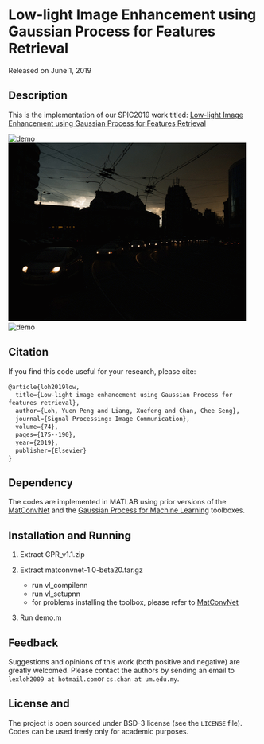 # Low-light Image Enhancement using Gaussian Process for Features Retrieval

Released on June 1, 2019

## Description

This is the implementation of our SPIC2019 work titled: [Low-light Image Enhancement using Gaussian Process for Features Retrieval](http://cs-chan.com/doc/SPIC2019.pdf)

![demo](2015_00003.gif)
![demo](2015_02446.gif)
![demo](2015_06400.gif)

## Citation

If you find this code useful for your research, please cite:
```
@article{loh2019low,
  title={Low-light image enhancement using Gaussian Process for features retrieval},
  author={Loh, Yuen Peng and Liang, Xuefeng and Chan, Chee Seng},
  journal={Signal Processing: Image Communication},
  volume={74},
  pages={175--190},
  year={2019},
  publisher={Elsevier}
}
```

## Dependency

The codes are implemented in MATLAB using prior versions of the [MatConvNet](http://www.vlfeat.org/matconvnet/) and the [Gaussian Process for Machine Learning](http://www.gaussianprocess.org/gpml/code/matlab/doc/index.html) toolboxes.

## Installation and Running

1. Extract GPR_v1.1.zip

2. Extract matconvnet-1.0-beta20.tar.gz
   - run vl_compilenn
   - run vl_setupnn
   * for problems installing the toolbox, please refer to [MatConvNet](http://www.vlfeat.org/matconvnet/)

3. Run demo.m

## Feedback
Suggestions and opinions of this work (both positive and negative) are greatly welcomed. Please contact the authors by sending an email to
`lexloh2009 at hotmail.com`or `cs.chan at um.edu.my`.

## License and
The project is open sourced under BSD-3 license (see the ``` LICENSE ``` file). Codes can be used freely only for academic purposes.
